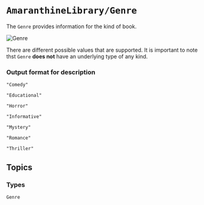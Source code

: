 # ``AmaranthineLibrary/Genre``
    
The ``Genre`` provides information for the kind of book. 

![Genre](genre)

There are different possible values that are supported. It is important to note thst ``Genre`` **does not** have an underlying type of any kind. 

### Output format for description
```shell
"Comedy"

"Educational"

"Horror"

"Informative"

"Mystery"

"Romance"

"Thriller"

```


## Topics 
### Types
``Genre``

